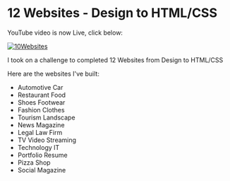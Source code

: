 # 12 Websites - Design to HTML/CSS

YouTube video is now Live, click below:

[![10Websites](10websites.png)](https://www.youtube.com/watch?v=Rz-rey4Q1bw)

I took on a challenge to completed 12 Websites from Design to HTML/CSS  

Here are the websites I've built:

-   Automotive Car
-   Restaurant Food
-   Shoes Footwear
-   Fashion Clothes
-   Tourism Landscape
-   News Magazine
-   Legal Law Firm
-   TV Video Streaming
-   Technology IT
-   Portfolio Resume
-   Pizza Shop
-   Social Magazine




